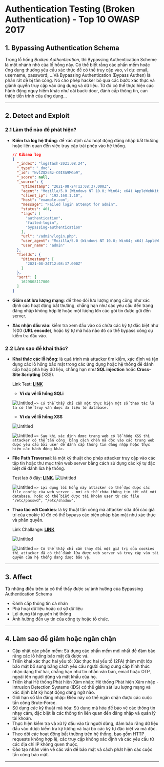 # Authentication Testing (Broken Authentication) - Top 10 OWASP 2017

## 1. Bypassing Authentication Schema
Trong lổ hổng *Broken Authentication*, thì Bypassing Authentication Scheme là một nhánh nhỏ của lổ hổng này. Có thể biết rằng các phần mềm hoặc ứng dụng thường yêu cầu xác thực để có thể truy cập vào, ví dụ: email, username, password, …Và Bypassing Authentication (Bypass Authen) là phần rất dễ bị tấn công. Nó cho phép hacker bỏ qua các bước xác thực và giành quyền truy cập vào ứng dụng và dữ liệu. Từ đó có thể thực hiện các hành động nguy hiểm khác như cài back-door, đánh cắp thông tin, can thiệp tiến trình của ứng dụng…

---
## 2. Detect and Exploit
### 2.1 Làm thế nào để phát hiện?
  - **Kiểm tra log hệ thống**: để xác định các hoạt động đăng nhập bất thường hoặc liên quan đến việc truy cập trái phép vào hệ thống.
    ```json
    // Kibana log
    {
      "_index": "logstash-2021.08.24",
      "_type": "_doc",
      "_id": "Nv1ZQXsBz-C0I8A9MGo9",
      "_score": null,
      "_source": {
        "@timestamp": "2021-08-24T12:08:37.000Z",
        "agent": "Mozilla/5.0 (Windows NT 10.0; Win64; x64) AppleWebKit/537.36 (KHTML, like Gecko) Chrome/93.0.4577.63 Safari/537.36",
        "client_ip": "192.168.1.10",
        "host": "example.com",
        "message": "Failed login attempt for admin",
        "status": 401,
        "tags": [
          "authentication",
          "failed-login",
          "bypassing-authentication"
        ],
        "url": "/admin/login.php",
        "user_agent": "Mozilla/5.0 (Windows NT 10.0; Win64; x64) AppleWebKit/537.36 (KHTML, like Gecko) Chrome/93.0.4577.63 Safari/537.36",
        "user_name": "admin"
      },
      "fields": {
        "@timestamp": [
          "2021-08-24T12:08:37.000Z"
        ]
      },
      "sort": [
        1629808117000
      ]
    }
    ```

  - **Giám sát lưu lượng mạng**: để theo dõi lưu lượng mạng cũng như xác định các hoạt động bất thường, chẳng hạn như các yêu cầu đến trang đăng nhập không hợp lệ hoặc một lượng lớn các gói tin được gửi đến server.
  - **Xác nhận đầu vào**: kiểm tra xem đầu vào có chứa các ký tự đặc biệt như %00 (**URL encode**), hoặc ký tự mã hóa nào đó có thể bypass công cụ kiểm tra đầu vào.

### 2.2 Làm sao để khai thác?
- **Khai thác các lỗ hổng**: là quá trình mà attacker tìm kiếm, xác định và tận dụng các lỗ hổng bảo mật trong các ứng dụng hoặc hệ thống để đánh cắp hoặc phá hủy dữ liệu, chẳng hạn như **SQL injection** hoặc **Cross-Site Scripting** (XSS).
    
    Link Test: **[LINK](https://dvwa.fptufia.me/)**
    
    * **Ví dụ về lỗ hổng SQLi**
    
    ![Untitled](.image/Untitled.png)
    ```=> Có thể thấy chỉ cần một thực hiện một số thao tác là ta có thể truy vấn được dữ liệu từ database.```

    * **Ví dụ về lỗ hổng XSS**
    
    ![Untitled](.image/Untitled%201.png)
    
    ![Untitled](.image/Untitled%202.png)
    ```=> Sau khi xác định được trang web có lổ hổng XSS thì attacker có thể tấn công  bằng cách chèn mã độc vào các trang web được yêu cầu bởi user để đánh cắp thông tin đăng nhập hoặc thực hiện các hành động khác.```
       
- **File Path Traversal**: là một kỹ thuật cho phép attacker truy cập vào các tập tin hoặc thư mục trên web server bằng cách sử dụng các ký tự đặc biệt để đánh lừa hệ thống. 
    
    Test lab ở đây: **[LINK](https://portswigger.net/web-security/file-path-traversal).**
    ![Untitled](.image/Untitled%203.png)
    
    ![Untitled](.image/Untitled%204.png)
    ```=> Lợi dụng lỗi hổng này attacker có thể đọc được các file config của web server - nơi có thể chứa thông tin kết nối với database, hoặc có thể biết được tài khoản user từ các file "/etc/passwd", "/etc/shadow".```

- **Thao tác với Cookies**: là kỹ thuật tấn công mà attacker sửa đổi các giá trị của cookie từ đó có thể bypass các biện pháp bảo mật như xác thực và phân quyền.
    
    Link Challange: **[LINK](https://www.root-me.org/en/Challenges/Web-Server/HTTP-Cookies)**
    
    ![Untitled](.image/Untitled%205.png)
    
    ![Untitled](.image/Untitled%206.png)
    ```=> Có thể thấy chỉ cần thay đổi một giá trị của cookies thì attacker đã có thể đánh lừa được web server và truy cập vào tài quyên của hệ thống đang được bảo vệ.```
---
## 3. Affect
Từ những điều trên ta có thể thấy được sự ảnh hưởng của Bypassing Authentication Schema
- Đánh cắp thông tin cá nhân
- Phá hoại dữ liệu hoặc cơ sở dữ liệu
- Lợi dụng tài nguyên hệ thống
- Ảnh hưởng đến uy tín của công ty hoặc tổ chức.

---
## 4. Làm sao để giảm hoặc ngăn chặn
- Cập nhật các phần mềm: Sử dụng các phần mềm mới nhất để đảm bảo rằng các lỗ hổng bảo mật đã được vá.
- Triển khai xác thực hai yếu tố: Xác thực hai yếu tố (2FA) thêm một lớp bảo mật bổ sung bằng cách yêu cầu người dùng cung cấp hình thức nhận dạng thứ hai, chẳng hạn như tin nhắn văn bản, email hoặc OTP, ngoài tên người dùng và mật khẩu của họ.
- Triển khai Hệ thống Phát hiện Xâm nhập: Hệ thống Phát hiện Xâm nhập - Intrusion Detection Systems (IDS) có thể giám sát lưu lượng mạng và xác định bất kỳ hoạt động đáng ngờ nào.
- Giới hạn số lần đăng nhập: Điều này có thể ngăn chặn được các cuộc tấn công Brute-Force.
- Sử dụng các kỹ thuật mã hóa: Sử dụng mã hóa để bảo vệ các thông tin nhạy cảm, đặc biệt là các thông tin liên quan đến đăng nhập và quản lý tài khoản.
- Thực hiện kiểm tra và xử lý đầu vào từ người dùng, đảm bảo rằng dữ liệu đầu vào được kiểm tra kỹ lưỡng và loại bỏ các ký tự đặc biệt và mã độc.
- Theo dõi các hoạt động bất thường trên hệ thống, bao gồm HTTP requests không hợp lệ, các truy cập không xác định và các yêu cầu từ các địa chỉ IP không quen thuộc.
- Đào tạo nhân viên về các vấn đề bảo mật và cách phát hiện các cuộc tấn công bảo mật.
---